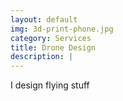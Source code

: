 ```yaml
---
layout: default
img: 3d-print-phone.jpg
category: Services
title: Drone Design
description: |
---
```

I design flying stuff
